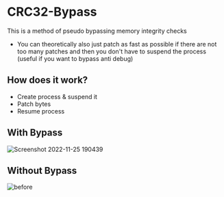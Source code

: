 # CRC32-Bypass
This is a method of pseudo bypassing memory integrity checks
- You can theoretically also just patch as fast as possible if there are not too many patches and then you don't have to suspend the process (useful if you want to bypass anti debug)

## How does it work?
- Create process & suspend it
- Patch bytes
- Resume process
## With Bypass
![Screenshot 2022-11-25 190439](https://user-images.githubusercontent.com/102999825/204037170-398ee28a-d657-4acd-a35c-0e01b0356832.png)
## Without Bypass
![before](https://user-images.githubusercontent.com/102999825/203624874-896c7d7e-595f-4270-86de-6569ca300ef6.png)

